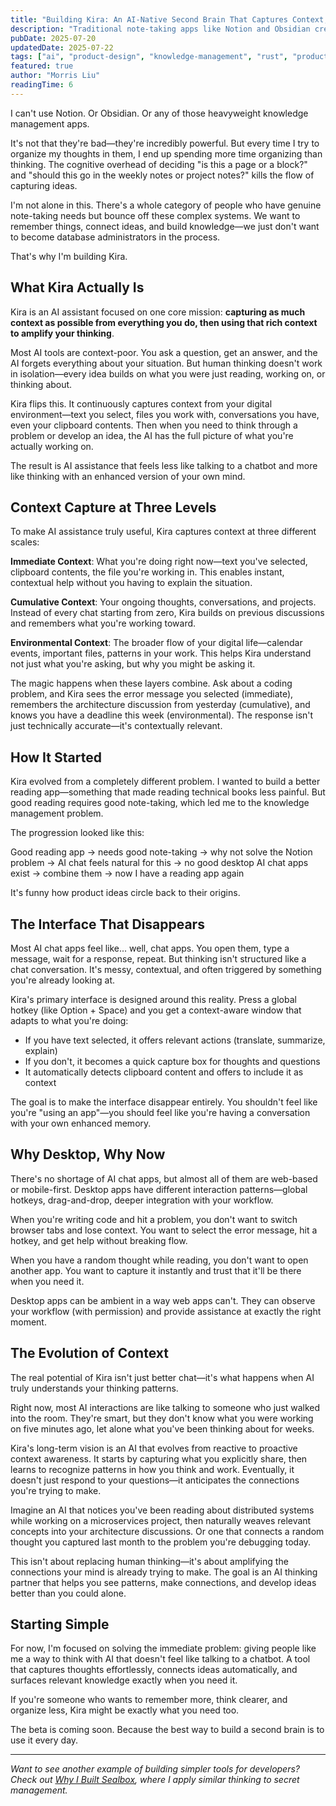 ```yaml
---
title: "Building Kira: An AI-Native Second Brain That Captures Context, Not Just Notes"
description: "Traditional note-taking apps like Notion and Obsidian create too much cognitive overhead. I'm building Kira—an AI assistant that continuously captures context from your digital environment and amplifies your thinking through conversation. Learn how it evolved from a reading app idea into something completely different."
pubDate: 2025-07-20
updatedDate: 2025-07-22
tags: ["ai", "product-design", "knowledge-management", "rust", "productivity"]
featured: true
author: "Morris Liu"
readingTime: 6
---
```


I can't use Notion. Or Obsidian. Or any of those heavyweight knowledge management apps.

It's not that they're bad—they're incredibly powerful. But every time I try to organize my thoughts in them, I end up spending more time organizing than thinking. The cognitive overhead of deciding "is this a page or a block?" and "should this go in the weekly notes or project notes?" kills the flow of capturing ideas.

I'm not alone in this. There's a whole category of people who have genuine note-taking needs but bounce off these complex systems. We want to remember things, connect ideas, and build knowledge—we just don't want to become database administrators in the process.

That's why I'm building Kira.

## What Kira Actually Is

Kira is an AI assistant focused on one core mission: **capturing as much context as possible from everything you do, then using that rich context to amplify your thinking**.

Most AI tools are context-poor. You ask a question, get an answer, and the AI forgets everything about your situation. But human thinking doesn't work in isolation—every idea builds on what you were just reading, working on, or thinking about.

Kira flips this. It continuously captures context from your digital environment—text you select, files you work with, conversations you have, even your clipboard contents. Then when you need to think through a problem or develop an idea, the AI has the full picture of what you're actually working on.

The result is AI assistance that feels less like talking to a chatbot and more like thinking with an enhanced version of your own mind.

## Context Capture at Three Levels

To make AI assistance truly useful, Kira captures context at three different scales:

**Immediate Context**: What you're doing right now—text you've selected, clipboard contents, the file you're working in. This enables instant, contextual help without you having to explain the situation.

**Cumulative Context**: Your ongoing thoughts, conversations, and projects. Instead of every chat starting from zero, Kira builds on previous discussions and remembers what you're working toward.

**Environmental Context**: The broader flow of your digital life—calendar events, important files, patterns in your work. This helps Kira understand not just what you're asking, but why you might be asking it.

The magic happens when these layers combine. Ask about a coding problem, and Kira sees the error message you selected (immediate), remembers the architecture discussion from yesterday (cumulative), and knows you have a deadline this week (environmental). The response isn't just technically accurate—it's contextually relevant.

## How It Started

Kira evolved from a completely different problem. I wanted to build a better reading app—something that made reading technical books less painful. But good reading requires good note-taking, which led me to the knowledge management problem.

The progression looked like this:

Good reading app → needs good note-taking → why not solve the Notion problem → AI chat feels natural for this → no good desktop AI chat apps exist → combine them → now I have a reading app again

It's funny how product ideas circle back to their origins.

## The Interface That Disappears

Most AI chat apps feel like... well, chat apps. You open them, type a message, wait for a response, repeat. But thinking isn't structured like a chat conversation. It's messy, contextual, and often triggered by something you're already looking at.

Kira's primary interface is designed around this reality. Press a global hotkey (like Option + Space) and you get a context-aware window that adapts to what you're doing:

- If you have text selected, it offers relevant actions (translate, summarize, explain)
- If you don't, it becomes a quick capture box for thoughts and questions
- It automatically detects clipboard content and offers to include it as context

The goal is to make the interface disappear entirely. You shouldn't feel like you're "using an app"—you should feel like you're having a conversation with your own enhanced memory.

## Why Desktop, Why Now

There's no shortage of AI chat apps, but almost all of them are web-based or mobile-first. Desktop apps have different interaction patterns—global hotkeys, drag-and-drop, deeper integration with your workflow.

When you're writing code and hit a problem, you don't want to switch browser tabs and lose context. You want to select the error message, hit a hotkey, and get help without breaking flow.

When you have a random thought while reading, you don't want to open another app. You want to capture it instantly and trust that it'll be there when you need it.

Desktop apps can be ambient in a way web apps can't. They can observe your workflow (with permission) and provide assistance at exactly the right moment.

## The Evolution of Context

The real potential of Kira isn't just better chat—it's what happens when AI truly understands your thinking patterns.

Right now, most AI interactions are like talking to someone who just walked into the room. They're smart, but they don't know what you were working on five minutes ago, let alone what you've been thinking about for weeks.

Kira's long-term vision is an AI that evolves from reactive to proactive context awareness. It starts by capturing what you explicitly share, then learns to recognize patterns in how you think and work. Eventually, it doesn't just respond to your questions—it anticipates the connections you're trying to make.

Imagine an AI that notices you've been reading about distributed systems while working on a microservices project, then naturally weaves relevant concepts into your architecture discussions. Or one that connects a random thought you captured last month to the problem you're debugging today.

This isn't about replacing human thinking—it's about amplifying the connections your mind is already trying to make. The goal is an AI thinking partner that helps you see patterns, make connections, and develop ideas better than you could alone.

## Starting Simple

For now, I'm focused on solving the immediate problem: giving people like me a way to think with AI that doesn't feel like talking to a chatbot. A tool that captures thoughts effortlessly, connects ideas automatically, and surfaces relevant knowledge exactly when you need it.

If you're someone who wants to remember more, think clearer, and organize less, Kira might be exactly what you need too.

The beta is coming soon. Because the best way to build a second brain is to use it every day.

---

_Want to see another example of building simpler tools for developers? Check out [Why I Built Sealbox](/thoughts/why-i-built-sealbox), where I apply similar thinking to secret management._
